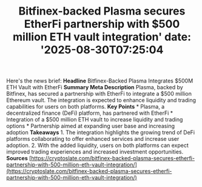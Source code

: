 ﻿---
title: "Bitfinex-backed Plasma secures EtherFi partnership with $500 million ETH vault integration'
date: '2025-08-30T07:25:04"
category: "Markets"
summary: ""
slug: "bitfinexbacked plasma secures etherfi partnership with 500 m"
source_urls:
  - "https://cryptoslate.com/bitfinex-backed-plasma-secures-etherfi-partnership-with-500-million-eth-vault-integration/"
seo:
  title: "Bitfinex-backed Plasma secures EtherFi partnership with $500 million ETH vault integration | Hash n Hedge'
  description: '"
  keywords: ["news", "markets", "brief"]
---
Here's the news brief:  **Headline** Bitfinex-Backed Plasma Integrates $500M ETH Vault with EtherFi  **Summary Meta Description** Plasma, backed by Bitfinex, has secured a partnership with EtherFi to integrate a $500 million Ethereum vault. The integration is expected to enhance liquidity and trading capabilities for users on both platforms.  **Key Points**  * Plasma, a decentralized finance (DeFi) platform, has partnered with EtherFi * Integration of a $500 million ETH vault to increase liquidity and trading options * Partnership aimed at expanding user base and increasing adoption  **Takeaways**  1. The integration highlights the growing trend of DeFi platforms collaborating to offer enhanced services and increase user adoption. 2. With the added liquidity, users on both platforms can expect improved trading experiences and increased investment opportunities.  **Sources** [https://cryptoslate.com/bitfinex-backed-plasma-secures-etherfi-partnership-with-500-million-eth-vault-integration/](https://cryptoslate.com/bitfinex-backed-plasma-secures-etherfi-partnership-with-500-million-eth-vault-integration/) 
